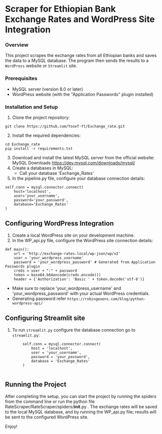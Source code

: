 # Scraper for Ethiopian Bank Exchange Rates and WordPress Site Integration
### Overview
This project scrapes the exchange rates from all Ethiopian banks and saves the data to a MySQL database. The program then sends the results to a `WordPress` website or `Streamlit` site.

### Prerequisites
* MySQL server (version 8.0 or later)
* WordPress website (with the "Application Passwords" plugin installed)

### Installation and Setup
1. Clone the project repository:

```
git clone https://github.com/Yosef-ft/Exchange_rate.git
```
2. Install the required dependencies:
```
cd Exchange_rate
pip install -r requirements.txt
```
3. Download and install the latest MySQL server from the official website: MySQL Downloads <https://dev.mysql.com/downloads/mysql/>
4. Create a databases in MySQL:
    - Call your database 'Exchange_Rates' 
5. In the pipeline.py file, configure your database connection details:
```
self.conn = mysql.connector.connect(
    host='localhost',
    user='your_username',
    password='your_password',
    database='Exchange_Rates'
)

```

## Configuring WordPress Integration
1. Create a local WordPress site on your development machine.
2. In the WP_api.py file, configure the WordPress site connection details:
``` 
def main():
    url = 'http://exchange-rates.local/wp-json/wp/v2'
    user = 'your_wordpress_username'
    password = 'your_wordpress_password' # Generated from Application Passwords plugin
    creds = user + ":" + password
    token = base64.b64encode(creds.encode())
    header = {'Authorization': 'Basic ' + token.decode('utf-8')}
```

- Make sure to replace 'your_wordpress_username' and 'your_wordpress_password' with your actual WordPress credentials. 
- Generating password refer `https://robingeuens.com/blog/python-wordpress-api/`

## Configuring Streamlit site
1. To run `streamlit.py` configure the database connection go to `streamlit.py`:
```
        self.conn = mysql.connector.connect(
            host = 'localhost',
            user = 'your_username',
            password = 'your_password',
            database = 'Exchange_Rates'
        )
 
```

## Running the Project
After completing the setup, you can start the project by running the spiders from the command line or run the python file RateScraper/RateScraper/spiders/__init__.py . The exchange rates will be saved to the local MySQL database, and by running the WP_api.py file; results will be sent to the configured WordPress site.

Enjoy!
